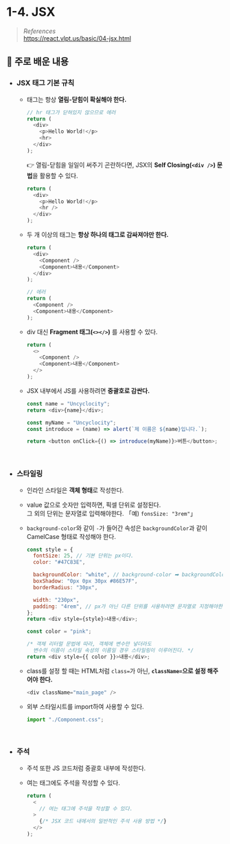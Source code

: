 # 1-4. JSX

> _References_ <br> https://react.vlpt.us/basic/04-jsx.html

## 📕 주로 배운 내용

- ### JSX 태그 기본 규칙

  - 태그는 항상 **열림-닫힘이 확실해야 한다.**
    ```javascript
    // hr 태그가 닫혀있지 않으므로 에러
    return (
      <div>
        <p>Hello World!</p>
        <hr>
      </div>
    );
    ```
    👉 열림-닫힘을 일일이 써주기 곤란하다면, JSX의 **Self Closing(`<div />`) 문법**을 활용할 수 있다.
    ```javascript
    return (
      <div>
        <p>Hello World!</p>
        <hr />
      </div>
    );
    ```
  - 두 개 이상의 태그는 **항상 하나의 태그로 감싸져야만 한다.**

    ```javascript
    return (
      <div>
        <Component />
        <Component>내용</Component>
      </div>
    );
    ```

    ```javascript
    // 에러
    return (
      <Component />
      <Component>내용</Component>
    );
    ```

  - div 대신 **Fragment 태그(`<></>`)** 를 사용할 수 있다.

    ```javascript
    return (
      <>
        <Component />
        <Component>내용</Component>
      </>
    );
    ```

  - JSX 내부에서 JS를 사용하려면 **중괄호로 감싼다.**

    ```javascript
    const name = "Uncyclocity";
    return <div>{name}</div>;
    ```

    ```javascript
    const myName = "Uncyclocity";
    const introduce = (name) => alert(`제 이름은 ${name}입니다.`);

    return <button onClick={() => introduce(myName)}>버튼</button>;
    ```

<br>

- ### 스타일링

  - 인라인 스타일은 **객체 형태**로 작성한다.
  - value 값으로 숫자만 입력하면, 픽셀 단위로 설정된다. <br> 그 외의 단위는 문자열로 입력해야한다. 「예) `fonsSize: "3rem"`」
  - `background-color`와 같이 `-`가 들어간 속성은 `backgroundColor`과 같이 CamelCase 형태로 작성해야 한다.

    ```javascript
    const style = {
      fontSize: 25, // 기본 단위는 px이다.
      color: "#47C83E",

      backgroundColor: "white", // background-color ➡ backgroundColor
      boxShadow: "0px 0px 30px #86E57F",
      borderRadius: "30px",

      width: "230px",
      padding: "4rem", // px가 아닌 다른 단위를 사용하려면 문자열로 지정해야한다.
    };
    return <div style={style}>내용</div>;
    ```

    ```javascript
    const color = "pink";

    /* 객체 리터럴 문법에 따라, 객체에 변수만 넣더라도
      변수의 이름이 스타일 속성의 이름일 경우 스타일링이 이루어진다. */
    return <div style={{ color }}>내용</div>;
    ```

  - class를 설정 할 때는 HTML처럼 `class=`가 아닌, **`className=`으로 설정 해주어야 한다.**

    ```javascript
    <div className="main_page" />
    ```

  - 외부 스타일시트를 import하여 사용할 수 있다.

    ```javascript
    import "./Component.css";
    ```

  <br>

- ### 주석

  - 주석 또한 JS 코드처럼 중괄호 내부에 작성한다.
  - 여는 태그에도 주석을 작성할 수 있다.

    ```javascript
    return (
      <
        // 여는 태그에 주석을 작성할 수 있다.
      >
        {/* JSX 코드 내에서의 일반적인 주석 사용 방법 */}
      </>
    );
    ```
